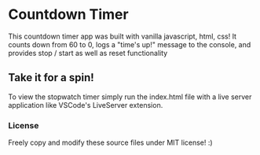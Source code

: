 # Countdown Timer

This countdown timer app was built with vanilla javascript, html, css! It counts down from 60 to 0, logs a "time's up!" message to the console, and provides stop / start as well as reset functionality

## Take it for a spin!

To view the stopwatch timer simply run the index.html file with a live server application like VSCode's LiveServer extension.

### License

Freely copy and modify these source files under MIT license! :)
